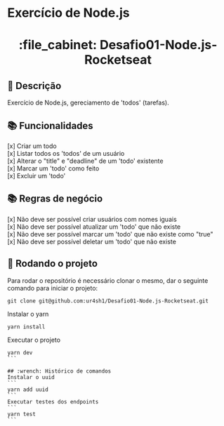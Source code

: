 # Exercício de Node.js
<h1 align="center">:file_cabinet: Desafio01-Node.js-Rocketseat</h1>

## :memo: Descrição
Exercício de Node.js, gereciamento de 'todos' (tarefas).

## :books: Funcionalidades

[x] Criar um todo<br>
[x] Listar todos os 'todos' de um usuário<br>
[x] Alterar o "title" e "deadline" de um 'todo' existente<br>
[x] Marcar um 'todo' como feito<br>
[x] Excluir um 'todo'<br>

## :books: Regras de negócio

[x] Não deve ser possível criar usuários com nomes iguais<br>
[x] Não deve ser possível atualizar um 'todo' que não existe<br>
[x] Não deve ser possível marcar um 'todo' que não existe como "true"<br>
[x] Não deve ser possível deletar um 'todo' que não existe<br>

## :rocket: Rodando o projeto
Para rodar o repositório é necessário clonar o mesmo, dar o seguinte comando para iniciar o projeto:
```
git clone git@github.com:ur4sh1/Desafio01-Node.js-Rocketseat.git
```
Instalar o yarn
```
yarn install
```
Executar o projeto
````
yarn dev
```

## :wrench: Histórico de comandos
Instalar o uuid
```
yarn add uuid
```
Executar testes dos endpoints
```
yarn test
```